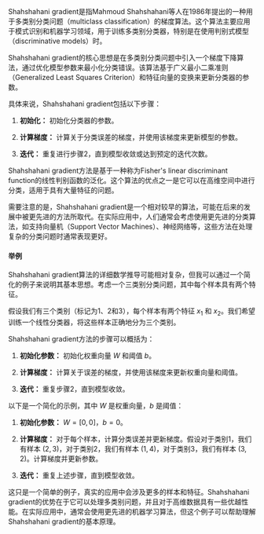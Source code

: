 Shahshahani gradient是指Mahmoud Shahshahani等人在1986年提出的一种用于多类别分类问题（multiclass classification）的梯度算法。这个算法主要应用于模式识别和机器学习领域，用于训练多类别分类器，特别是在使用判别式模型（discriminative models）时。

Shahshahani gradient的核心思想是在多类别分类问题中引入一个梯度下降算法，通过优化模型参数来最小化分类错误。该算法基于广义最小二乘准则（Generalized Least Squares Criterion）和特征向量的变换来更新分类器的参数。

具体来说，Shahshahani gradient包括以下步骤：

1. **初始化：** 初始化分类器的参数。
  
2. **计算梯度：** 计算关于分类误差的梯度，并使用该梯度来更新模型的参数。
  
3. **迭代：** 重复进行步骤2，直到模型收敛或达到预定的迭代次数。

Shahshahani gradient方法是基于一种称为Fisher's linear discriminant function的线性判别函数的泛化。这个算法的优点之一是它可以在高维空间中进行分类，适用于具有大量特征的问题。

需要注意的是，Shahshahani gradient是一个相对较早的算法，可能在后来的发展中被更先进的方法所取代。在实际应用中，人们通常会考虑使用更先进的分类算法，如支持向量机（Support Vector Machines）、神经网络等，这些方法在处理复杂的分类问题时通常表现更好。

#### 举例

Shahshahani gradient算法的详细数学推导可能相对复杂，但我可以通过一个简化的例子来说明其基本思想。考虑一个三类别分类问题，其中每个样本具有两个特征。

假设我们有三个类别（标记为1、2和3），每个样本有两个特征 $x_1$ 和 $x_2$。我们希望训练一个线性分类器，将这些样本正确地分为三个类别。

Shahshahani gradient方法的步骤可以概括为：

1. **初始化参数：** 初始化权重向量 $W$ 和阈值 $b$。

2. **计算梯度：** 计算关于误差的梯度，并使用该梯度来更新权重向量和阈值。

3. **迭代：** 重复步骤2，直到模型收敛。

以下是一个简化的示例，其中 $W$ 是权重向量，$b$ 是阈值：

1. **初始化参数：** $W = [0, 0]$，$b = 0$。

2. **计算梯度：** 对于每个样本，计算分类误差并更新梯度。假设对于类别1，我们有样本 $(2, 3)$，对于类别2，我们有样本 $(1, 4)$，对于类别3，我们有样本 $(3, 2)$。计算梯度并更新参数。

3. **迭代：** 重复上述步骤，直到模型收敛。

这只是一个简单的例子，真实的应用中会涉及更多的样本和特征。Shahshahani gradient的优势在于它可以处理多类别问题，并且对于高维数据具有一些优越性能。在实际应用中，通常会使用更先进的机器学习算法，但这个例子可以帮助理解Shahshahani gradient的基本原理。